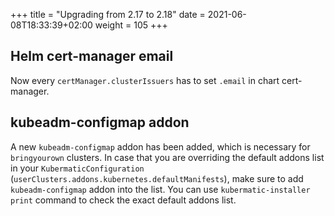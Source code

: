 +++
title = "Upgrading from 2.17 to 2.18"
date = 2021-06-08T18:33:39+02:00
weight = 105
+++

## Helm cert-manager email

Now every `certManager.clusterIssuers` has to set `.email` in chart cert-manager.

## kubeadm-configmap addon

A new `kubeadm-configmap` addon has been added, which is necessary for `bringyourown` clusters. In case that you are overriding the default addons list in your `KubermaticConfiguration` (`userClusters.addons.kubernetes.defaultManifests`), make sure to add `kubeadm-configmap` addon into the list. You can use `kubermatic-installer print` command to check the exact default addons list.
